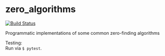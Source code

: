 # zero_algorithms
[![Build Status](https://travis-ci.org/Aculisme/zero_algorithms.svg?branch=master)](https://travis-ci.org/Aculisme/zero_algorithms)  

Programmatic implementations of some common zero-finding algorithms

Testing:  
    Run via `$ pytest`.